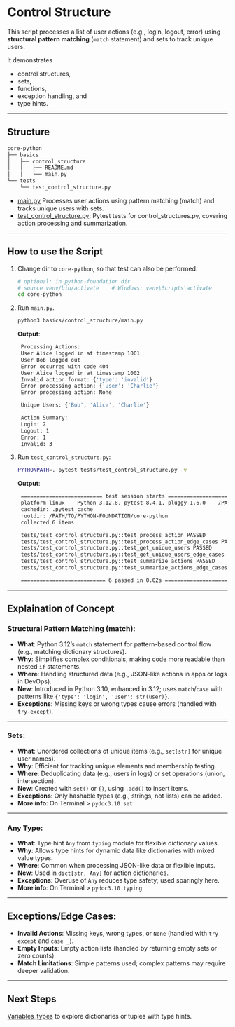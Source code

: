 # Control Structure

This script processes a list of user actions (e.g., login, logout, error) using **structural pattern matching** (`match` statement) and sets to track unique users.

It demonstrates

- control structures,
- sets,
- functions,
- exception handling, and
- type hints.

---

## Structure

```sh
core-python
├── basics
│   ├── control_structure
│   │   ├── README.md
│   │   └── main.py
└── tests
    └── test_control_structure.py
```

- [main.py](./main.py) Processes user actions using pattern matching (match) and tracks unique users with sets.
- [test_control_structure.py](../../tests/test_control_structure.py): Pytest tests for control_structures.py, covering action processing and summarization.

---

## How to use the Script

1. Change dir to `core-python`, so that test can also be performed.

   ```sh
   # optional: in python-foundation dir
   # source venv/bin/activate    # Windows: venv\Scripts\activate
   cd core-python
   ```

2. Run `main.py`.

   ```sh
   python3 basics/control_structure/main.py
   ```

   **Output**:

   ```sh
    Processing Actions:
    User Alice logged in at timestamp 1001
    User Bob logged out
    Error occurred with code 404
    User Alice logged in at timestamp 1002
    Invalid action format: {'type': 'invalid'}
    Error processing action: {'user': 'Charlie'}
    Error processing action: None

    Unique Users: {'Bob', 'Alice', 'Charlie'}

    Action Summary:
    Login: 2
    Logout: 1
    Error: 1
    Invalid: 3
   ```

3. Run `test_control_structure.py`:

   ```sh
   PYTHONPATH=. pytest tests/test_control_structure.py -v
   ```

   **Output**:

   ```sh
    ========================== test session starts ===========================
    platform linux -- Python 3.12.8, pytest-8.4.1, pluggy-1.6.0 -- /PATH/TO/PYTHON-FOUNDATION/.venv/bin/python3.12
    cachedir: .pytest_cache
    rootdir: /PATH/TO/PYTHON-FOUNDATION/core-python
    collected 6 items

    tests/test_control_structure.py::test_process_action PASSED        [ 16%]
    tests/test_control_structure.py::test_process_action_edge_cases PASSED [ 33%]
    tests/test_control_structure.py::test_get_unique_users PASSED      [ 50%]
    tests/test_control_structure.py::test_get_unique_users_edge_cases PASSED [ 66%]
    tests/test_control_structure.py::test_summarize_actions PASSED     [ 83%]
    tests/test_control_structure.py::test_summarize_actions_edge_cases PASSED [100%]

    =========================== 6 passed in 0.02s ============================
   ```

---

## Explaination of Concept

### Structural Pattern Matching (match):

- **What**: Python 3.12’s `match` statement for pattern-based control flow (e.g., matching dictionary structures).
- **Why**: Simplifies complex conditionals, making code more readable than nested `if` statements.
- **Where**: Handling structured data (e.g., JSON-like actions in apps or logs in DevOps).
- **New**: Introduced in Python 3.10, enhanced in 3.12; uses `match`/`case` with patterns like `{'type': 'login', 'user': str(user)}`.
- **Exceptions**: Missing keys or wrong types cause errors (handled with `try-except`).

---

### Sets:

- **What**: Unordered collections of unique items (e.g., `set[str]` for unique user names).
- **Why**: Efficient for tracking unique elements and membership testing.
- **Where**: Deduplicating data (e.g., users in logs) or set operations (union, intersection).
- **New**: Created with `set()` or `{}`, using `.add()` to insert items.
- **Exceptions**: Only hashable types (e.g., strings, not lists) can be added.
- **More info**: On Terminal > `pydoc3.10 set`

---

### Any Type:

- **What**: Type hint `Any` from `typing` module for flexible dictionary values.
- **Why**: Allows type hints for dynamic data like dictionaries with mixed value types.
- **Where**: Common when processing JSON-like data or flexible inputs.
- **New**: Used in `dict[str, Any]` for action dictionaries.
- **Exceptions**: Overuse of `Any` reduces type safety; used sparingly here.
- **More info**: On Terminal > `pydoc3.10 typing`

---

## Exceptions/Edge Cases:

- **Invalid Actions**: Missing keys, wrong types, or `None` (handled with `try-except` and `case _`).
- **Empty Inputs**: Empty action lists (handled by returning empty sets or zero counts).
- **Match Limitations**: Simple patterns used; complex patterns may require deeper validation.

---

## Next Steps

[Variables_types](../variable_types/README.md) to explore dictionaries or tuples with type hints.
